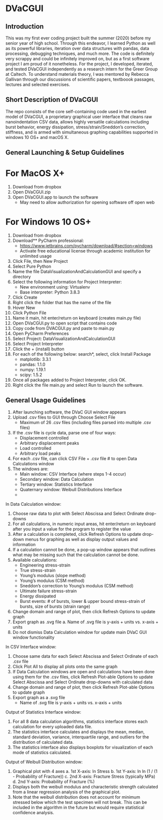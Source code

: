 # DVaCGUI

## Introduction

This was my first ever coding project built the summer (2020) before my senior year of high school. Through this endeavor, I learned Python as well as its powerful libraries, iteration over data structures with pandas, data processing, debugging techniques, and much more. The code is definitely very scrappy and could be infinitely improved on, but as a first software project I am proud of it nonetheless. For the project, I developed, iterated, and tested DVaCGUI independently as a research intern for the Greer Group at Caltech. To understand materials theory, I was mentored by Rebecca Gallivan through our discussions of scientific papers, textboook passages, lectures and selected exercises.

## Short Description of DVaCGUI

The repo consists of the core self-containing code used in the earliest model of DVaCGUI, a proprietary graphical user interface that cleans raw nanoindentation CSV data, allows highly versatile calculations including burst behavior, energy dissipation, stress/strain/Sneddon’s correction, stiffness, and is armed with simultaneous graphing capabilities supported in windows 10 OS+ and macOS X.

## General Launching & Setup Guidelines

# For MacOS X+

1. Download from dropbox
2. Open DVaCGUI.zip
3. Open DVaCGUI.app to launch the software
      * May need to allow authorization for opening software off open web

# For Windows 10 OS+

1. Download from dropbox
2. Download** PyCharm professional:
      * https://www.jetbrains.com/pycharm/download/#section=windows
      * Activate free educational license through academic institution for unlimited usage
3. Click File, then New Project
4. Select Pure Python
5. Name the file DataVisualizationAndCalculationGUI and specify a directory
6. Select the following information for Project Interpreter:
      * New environment using: Virtualenv
      * Base interpreter: Python 3.8.3
7. Click Create
8. Right click the folder that has the name of the file
9. Hover New
10. Click Python File
11. Name it main, hit enter/return on keyboard (creates main.py file)
12. Open DVaCGUI.py to open script that contains code
13. Copy code from DVACGUI.py and paste to main.py
14. Open PyCharm Preferences
15. Select Project: DataVisualizationAndCalculationGUI
16. Select Project Interpreter
17. Click the + (install) button
18. For each of the following below: search*, select, click Install Package
      * matplotlib: 3.3.1
      * pandas: 1.1.0
      * numpy: 1.19.1
      * scipy: 1.5.2
19. Once all packages added to Project Interpreter, click OK.
20. Right click the file main.py and select Run to launch the software.

## General Usage Guidelines

1. After launching software, the DVaC GUI window appears
2. Upload .csv files to GUI through Choose Select File
      * Maximum of 26 .csv files (including files parsed into multiple .csv files)
3. If the .csv file is cycle data, parse one of four ways:
      * Displacement controlled
      * Arbitrary displacement peaks
      * Load controlled
      * Arbitrary load peaks
4. For each .csv file, can click CSV File + .csv file # to open Data Calculations window
5. The windows are:
      * Main window: CSV Interface (where steps 1-4 occur)
      * Secondary window: Data Calculation
      * Tertiary window: Statistics Interface
      * Quaternary window: Weibull Distributions Interface
      * 
In Data Calculation window:
1. Choose raw data to plot with Select Abscissa and Select Ordinate drop-downs
2. For all calculations, in numeric input areas, hit enter/return on keyboard after you
input a value for the program to register the value
3. After a calculation is completed, click Refresh Options to update drop-down
menus for graphing as well as display output values and information
4. If a calculation cannot be done, a pop-up window appears that outlines what may
be missing such that the calculation cannot be done.
5. Available calculations:
      * Engineering stress-strain
      * True stress-strain
      * Young’s modulus (slope method)
      * Young’s modulus (CSM method)
      * Sneddon’s correction to Young’s modulus (CSM method)
      * Ultimate failure stress-strain
      * Energy dissipated
      * Burst events: # of bursts, lower & upper bound stress-strain of bursts, size of bursts (strain range)
6. Change domain and range of plot, then click Refresh Options to update graph
7. Export graph as .svg file
a. Name of .svg file is y-axis + units vs. x-axis + units
8. Do not dismiss Data Calculation window for update main DVaC GUI window
functionality

In CSV Interface window:

1. Choose same data for each Select Abscissa and Select Ordinate of each .csv file
2. Click Plot All to display all plots onto the same graph
3. If Data Calculation windows are open and calculations have been done using them for the .csv files, click Refresh Plot-able Options to update Select Abscissa and Select Ordinate drop-downs with calculated data
4. Change domain and range of plot, then click Refresh Plot-able Options to update graph
5. Export graph as a .svg file
      * Name of .svg file is y-axis + units vs. x-axis + units

Output of Statistics Interface window:

1. For all 8 data calculation algorithms, statistics interface stores each calculation for every uploaded data file.
2. The statistics interface calculates and displays the mean, median, standard deviation, variance, interquartile range, and outliers for the distribution of calculated data.
3. The statistics interface also displays boxplots for visualization of each mode of statistics calculated.
   
Output of Weibull Distribution window:

1. Graphical plot with 4 axes
      a. 1st X-axis: ln Stress
      b. 1st Y-axis: ln ln (1 / (1 - Probability of Fracture))
      c. 2nd X-axis: Fracture Stress (typically MPa)
      d. 2nd Y-axis: Probability of Fracture (%)
2. Displays both the weibull modulus and characteristic strength calculated from a
linear regression analysis of the graphical plot.
3. Note that the weibull distribution does not account for minimum stressed below
which the test specimen will not break. This can be included in the algorithm in
the future but would require statistical confidence analysis.
